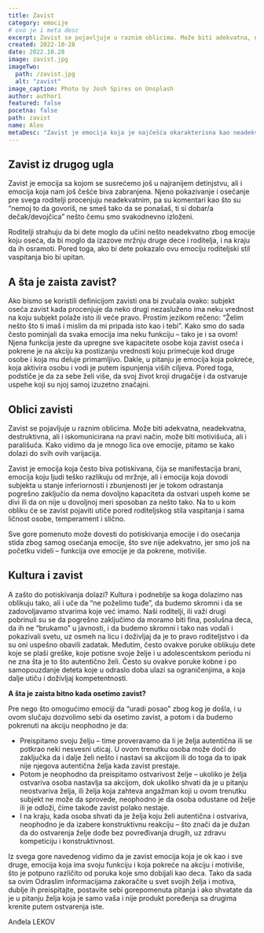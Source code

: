 ```yaml
---
title: Zavist
category: emocije
# ovo je i meta desc
excerpt: Zavist se pojavljuje u raznim oblicima. Može biti adekvatna, neadekvatna, destruktivna, ali i iskomunicirana na pravi način, može biti motivišuća, ali i parališuća.
created: 2022-10-28
date: 2022.10.28
image: zavist.jpg
imageTwo:
  path: /zavist.jpg
  alt: "zavist"
image_caption: Photo by Josh Spires on Unsplash
author: author1
featured: false
pocetna: false
path: zavist
name: Aloo
metaDesc: "Zavist je emocija koja je najčešća okarakterisna kao neadekvatna, ali... U ovom tekstu pišemo o zavisti iz raznih uglova."
---
```



## Zavist iz drugog ugla

Zavist je emocija sa kojom se susrećemo još u najranijem detinjstvu, ali i emocija koja nam još češće biva zabranjena. Njeno pokazivanje i osećanje pre svega roditelji procenjuju neadekvatnim, pa su komentari kao što su “nemoj to da govoriš, ne smeš tako da se ponašaš, ti si dobar/a dečak/devojčica” nešto čemu smo svakodnevno izloženi.

Roditelji strahuju da bi dete moglo da učini nešto neadekvatno zbog emocije koju oseća, da bi moglo da izazove mržnju druge dece i roditelja, i na kraju da ih osramoti. Pored toga, ako bi dete pokazalo ovu emociju roditeljski stil vaspitanja bio bi upitan.

## A šta je zaista zavist?

Ako bismo se koristili definicijom zavisti ona bi zvučala ovako: subjekt oseća zavist kada procenjuje da neko drugi nezasluženo ima neku vrednost na koju subjekt polaže isto ili veće pravo. Prostim jezikom rečeno: “Želim nešto što ti imaš i mislim da mi pripada isto kao i tebi”. Kako smo do sada često pominjali da svaka emocija ima neku funkciju – tako je i sa ovom! Njena funkcija jeste da upregne sve kapacitete osobe koja zavist oseća i pokrene je na akciju ka postizanju vrednosti koju primećuje kod druge osobe i koja mu deluje primamljivo. Dakle, u pitanju je emocija koja pokreće, koja aktivira osobu i vodi je putem ispunjenja viših ciljeva. Pored toga, podstiče je da za sebe želi više, da svoj život kroji drugačije i da ostvaruje uspehe koji su njoj samoj izuzetno značajni.

## Oblici zavisti

Zavist se pojavljuje u raznim oblicima. Može biti adekvatna, neadekvatna, destruktivna, ali i iskomunicirana na pravi način, može biti motivišuća, ali i parališuća. Kako vidimo da je mnogo lica ove emocije, pitamo se kako dolazi do svih ovih varijacija.

Zavist je emocija koja često biva potiskivana, čija se manifestacija brani, emocija koju ljudi teško razlikuju od mržnje, ali i emocija koja dovodi subjekta u stanje inferiornosti i zbunjenosti jer je tokom odrastanja pogrešno zaključio da nema dovoljno kapaciteta da ostvari uspeh kome se divi ili da on nije u dovoljnoj meri sposoban za nešto tako. Na to u kom obliku će se zavist pojaviti utiče pored roditeljskog stila vaspitanja i sama ličnost osobe, temperament i slično. 

Sve gore pomenuto može dovesti do potiskivanja emocije i do osećanja stida zbog samog osećanja emocije, što sve nije adekvatno, jer smo još na početku videli – funkcija ove emocije je da pokrene, motiviše.

## Kultura i zavist

A zašto do potiskivanja dolazi? Kultura i podneblje sa koga dolazimo nas oblikuju tako, ali i uče da “ne poželimo tuđe”, da budemo skromni i da se zadovoljavamo stvarima koje već imamo. Naši roditelji, ili važi drugi pobrinuli su se da pogrešno zaključimo da moramo biti fina, poslušna deca, da ih ne “brukamo” u javnosti, i da budemo skromni i tako nas vodali i pokazivali svetu, uz osmeh na licu i doživljaj da je to pravo roditeljstvo i da su oni uspešno obavili zadatak. Međutim, često ovakve poruke oblikuju dete koje se plaši greške, koje potisne svoje želje i u adolescentskom periodu ni ne zna šta je to što autentično želi. Često su ovakve poruke kobne i po samopouzdanje deteta koje u odraslo doba ulazi sa ograničenjima, a koja dalje utiču i doživljaj kompetentnosti.

**A šta je zaista bitno kada osetimo zavist?**

Pre nego što omogućimo emociji da “uradi posao” zbog kog je došla, i u ovom slučaju dozvolimo sebi da osetimo zavist, a potom i da budemo pokrenuti na akciju neophodno je da:

- Preispitamo svoju želju – time proveravamo da li je želja autentična ili se potkrao neki nesvesni uticaj. U ovom trenutku osoba može doći do zaključka da i dalje želi nešto i nastavi sa akcijom ili do toga da to ipak nije njegova autentična želja kada zavist prestaje.
- Potom je neophodno da preispitamo ostvarivost želje – ukoliko je želja ostvariva osoba nastavlja sa akcijom, dok ukoliko shvati da je u pitanju neostvariva želja, ili želja koja zahteva angažman koji u ovom trenutku subjekt ne može da sprovede, neophodno je da osoba odustane od želje ili je odloži, čime takođe zavist polako nestaje.
- I na kraju, kada osoba shvati da je želja koju želi autentična i ostvariva, neophodno je da izabere konstruktivnu reakciju – što znači da je dužan da do ostvarenja želje dođe bez povređivanja drugih, uz zdravu kompeticiju i konstruktivnost.

Iz svega gore navedenog vidimo da je zavist emocija koja je ok kao i sve druge, emocija koja ima svoju funkciju i koja pokreće na akciju i motiviše, što je potpuno različito od poruka koje smo dobijali kao deca. Tako da sada sa ovim Odraslim informacijama zakoračite u svet svojih želja i motiva, dublje ih preispitajte, postavite sebi gorepomenuta pitanja i ako shvatate da je u pitanju želja koja je samo vaša i nije produkt poređenja sa drugima krenite putem ostvarenja iste. 

Anđela LEKOV
